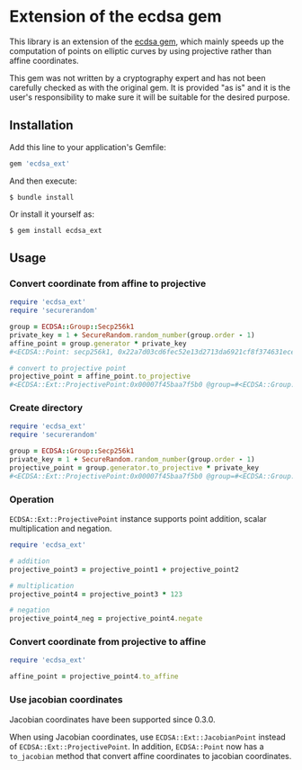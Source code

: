 # Extension of the ecdsa gem

This library is an extension of the [ecdsa gem](https://github.com/DavidEGrayson/ruby_ecdsa/),
which mainly speeds up the computation of points on elliptic curves by using projective rather than affine coordinates.

This gem was not written by a cryptography expert and has not been carefully checked as with the original gem.
It is provided "as is" and it is the user's responsibility to make sure it will be suitable for the desired purpose.

## Installation

Add this line to your application's Gemfile:

```ruby
gem 'ecdsa_ext'
```

And then execute:

    $ bundle install

Or install it yourself as:

    $ gem install ecdsa_ext

## Usage

### Convert coordinate from affine to projective

```ruby
require 'ecdsa_ext'
require 'securerandom'

group = ECDSA::Group::Secp256k1
private_key = 1 + SecureRandom.random_number(group.order - 1)
affine_point = group.generator * private_key
#<ECDSA::Point: secp256k1, 0x22a7d03cd6fec52e13d2713da6921cf8f374631ecea7d575d31c3f338a410ad, 0x530b82285b951582bc330fc0b1d26df56bf93277d1229676ab9c2d4749098a7c>

# convert to projective point
projective_point = affine_point.to_projective
#<ECDSA::Ext::ProjectivePoint:0x00007f45baa7f5b0 @group=#<ECDSA::Group:secp256k1>, @x=979696094695476041658010915065787178569931130816884020506645009594358960301, @y=37562300065191370074864991137132392549749230653372621152572375247509483260540, @z=1>
```

### Create directory

```ruby
require 'ecdsa_ext'
require 'securerandom'

group = ECDSA::Group::Secp256k1
private_key = 1 + SecureRandom.random_number(group.order - 1)
projective_point = group.generator.to_projective * private_key
#<ECDSA::Ext::ProjectivePoint:0x00007f45baa7f5b0 @group=#<ECDSA::Group:secp256k1>, @x=979696094695476041658010915065787178569931130816884020506645009594358960301, @y=37562300065191370074864991137132392549749230653372621152572375247509483260540, @z=1>
```

### Operation

`ECDSA::Ext::ProjectivePoint` instance supports point addition, scalar multiplication and negation.

```ruby
require 'ecdsa_ext'

# addition
projective_point3 = projective_point1 + projective_point2

# multiplication
projective_point4 = projective_point3 * 123

# negation
projective_point4_neg = projective_point4.negate
```

### Convert coordinate from projective to affine

```ruby
require 'ecdsa_ext'

affine_point = projective_point4.to_affine
```

### Use jacobian coordinates

Jacobian coordinates have been supported since 0.3.0.

When using Jacobian coordinates, use `ECDSA::Ext::JacobianPoint` instead of `ECDSA::Ext::ProjectivePoint`.
In addition, `ECDSA::Point` now has a `to_jacobian` method that convert affine coordinates to jacobian coordinates.